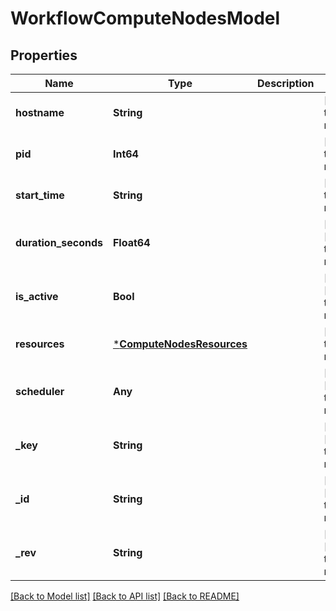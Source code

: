 # WorkflowComputeNodesModel


## Properties
Name | Type | Description | Notes
------------ | ------------- | ------------- | -------------
**hostname** | **String** |  | [default to nothing]
**pid** | **Int64** |  | [default to nothing]
**start_time** | **String** |  | [default to nothing]
**duration_seconds** | **Float64** |  | [optional] [default to nothing]
**is_active** | **Bool** |  | [optional] [default to nothing]
**resources** | [***ComputeNodesResources**](ComputeNodesResources.md) |  | [default to nothing]
**scheduler** | **Any** |  | [optional] [default to nothing]
**_key** | **String** |  | [optional] [default to nothing]
**_id** | **String** |  | [optional] [default to nothing]
**_rev** | **String** |  | [optional] [default to nothing]


[[Back to Model list]](../README.md#models) [[Back to API list]](../README.md#api-endpoints) [[Back to README]](../README.md)


